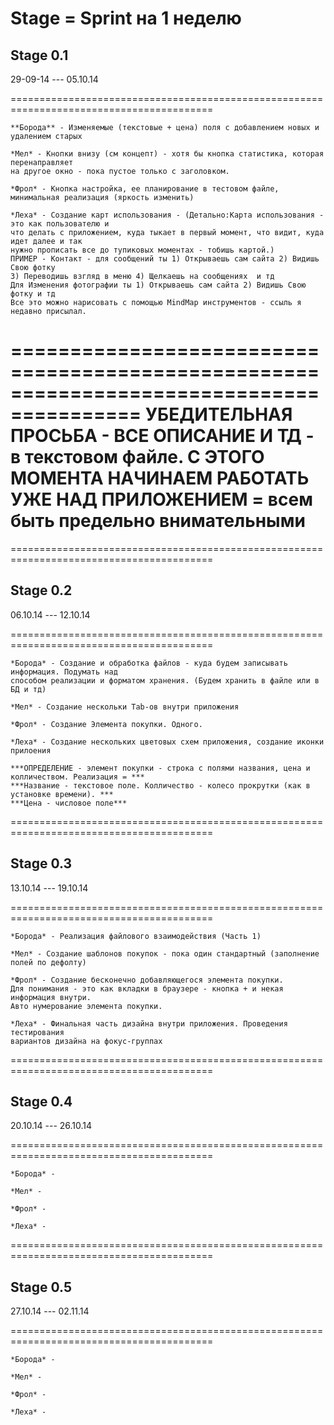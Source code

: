 Stage = Sprint на 1 неделю
=========================================================================================

## Stage 0.1 ##

29-09-14 --- 05.10.14

=========================================================================================

	**Борода** - Изменяемые (текстовые + цена) поля с добавлением новых и удалением старых
	
	*Мел* - Кнопки внизу (см концепт) - хотя бы кнопка статистика, которая перенаправляет 
	на другое окно - пока пустое только с заголовком.
	
	*Фрол* - Кнопка настройка, ее планирование в тестовом файле, минимальная реализация (яркость изменить)
	
	*Леха* - Создание карт использования - (Детально:Карта использования - это как пользователю и 
	что делать с приложением, куда тыкает в первый момент, что видит, куда идет далее и так
	нужно прописать	все до тупиковых моментах - тобишь картой.)
	ПРИМЕР - Контакт - для сообщений ты 1) Открываешь сам сайта 2) Видишь Свою фотку 
	3) Переводишь взгляд в меню 4) Щелкаешь на сообщениях  и тд
	Для Изменения фотографии ты 1) Открываешь сам сайта 2) Видишь Свою фотку и тд
	Все это можно нарисовать с помощью MindMap инструментов - ссыль я недавно присылал.

=========================================================================================
УБЕДИТЕЛЬНАЯ ПРОСЬБА - ВСЕ ОПИСАНИЕ И ТД - в текстовом файле.
С ЭТОГО МОМЕНТА НАЧИНАЕМ РАБОТАТЬ УЖЕ НАД ПРИЛОЖЕНИЕМ = всем быть предельно внимательными
=========================================================================================

=========================================================================================

## Stage 0.2 ##

06.10.14 --- 12.10.14

=========================================================================================

	*Борода* - Создание и обработка файлов - куда будем записывать информация. Подумать над 
	способом реализации и форматом хранения. (Будем хранить в файле или в БД и тд)
	
	*Мел* - Создание нескольки Tab-ов внутри приложения
	
	*Фрол* - Создание Элемента покупки. Одного.
	
	*Леха* - Создание нескольких цветовых схем приложения, создание иконки прилоения
	
	***ОПРЕДЕЛЕНИЕ - элемент покупки - строка с полями названия, цена и колличеством. Реализация = *** 
	***Название - текстовое поле. Колличество - колесо прокрутки (как в установке времени). ***
	***Цена - числовое поле***
	
=========================================================================================

## Stage 0.3 ##

13.10.14 --- 19.10.14

=========================================================================================

	*Борода* - Реализация файлового взаимодействия (Часть 1)
	
	*Мел* - Создание шаблонов покупок - пока один стандартный (заполнение полей по дефолту)
	
	*Фрол* - Создание бесконечно добавляющегося элемента покупки.
	Для понимания - это как вкладки в браузере - кнопка + и некая информация внутри.
	Авто нумерование элемента покупки.
	
	*Леха* - Финальная часть дизайна внутри приложения. Проведения тестирования
	вариантов дизайна на фокус-группах

=========================================================================================

## Stage 0.4 ##

20.10.14 --- 26.10.14

=========================================================================================

	*Борода* - 
	
	*Мел* - 
	
	*Фрол* - 
	
	*Леха* -
	
=========================================================================================

## Stage 0.5 ##

27.10.14 --- 02.11.14

=========================================================================================

	*Борода* - 
	
	*Мел* - 
	
	*Фрол* - 
	
	*Леха* -
